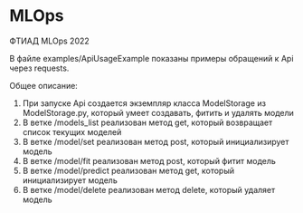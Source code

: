 # MLOps
ФТИАД MLOps 2022

В файле examples/ApiUsageExample показаны примеры обращений к Api через requests.

Общее описание:
1. При запуске Api создается экземпляр класса ModelStorage из ModelStorage.py, который умеет создавать, фитить и удалять модели
2. В ветке /models_list реализован метод get, который возвращает список текущих моделей
3. В ветке /model/set реализован метод post, который инициализирует модель
4. В ветке /model/fit реализован метод post, который фитит модель
5. В ветке /model/predict реализован метод get, который инициализирует модель
6. В ветке /model/delete реализован метод delete, который удаляет модель

